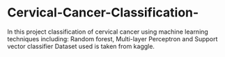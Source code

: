 # Cervical-Cancer-Classification-
In this project classification of cervical cancer using machine learning techniques including: Random forest, Multi-layer Perceptron and Support vector classifier
Dataset used is taken from kaggle.
